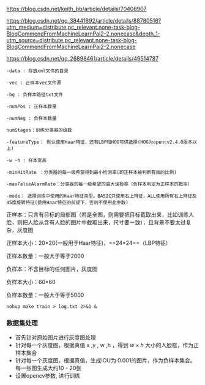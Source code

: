 https://blog.csdn.net/keith_bb/article/details/70408907

https://blog.csdn.net/qq_38441692/article/details/88780516?utm_medium=distribute.pc_relevant.none-task-blog-BlogCommendFromMachineLearnPai2-2.nonecase&depth_1-utm_source=distribute.pc_relevant.none-task-blog-BlogCommendFromMachineLearnPai2-2.nonecase

https://blog.csdn.net/qq_26898461/article/details/49514787
```
-data : 存放xml文件的目录

-vec : 正样本vec文件源

-bg : 负样本路径txt文件

-numPos : 正样本数量

-numNeg : 负样本数量

numStages：训练分类器的级数

-featureType： 默认使用Haar特征，还有LBP和HOG可供选择(HOG为opencv2.4.0版本以上)

-w -h : 样本宽高

-minHitRate ：分类器的每一级希望得到最小检测率(即正样本被判断有效的比例)

-maxFalseAlarmRate：分类器的每一级希望的最大误检率（负样本判定为正样本的概率）

-mode： 选择训练中使用的Haar特征类型。BASIC只使用右上特征，ALL使用所有右上特征及45度旋转特征(使用Haar特征的前提下，否则不使用此参数)

```


正样本：只含有目标的局部图（若是全图，则需要把目标截取出来，比如训练人脸，则把人脸从含有人脸的图片中截取出来，尺寸要一致），且背景不要太过复杂，灰度图

正样本大小：20\*20(一般用于Haar特征)，==24\*24==（LBP特征）

正样本数量：一般大于等于2000

负样本：不含目标的任何图片，灰度图

负样本大小：60*60

负样本数量：一般大于等于5000

```
nohup make train > log.txt 2>&1 &
```





### 数据集处理

- 首先针对原始图片进行灰度图处理
- 针对每一个灰度图，根据真值 x ,y , w ,h ，得到 $w\times h$ 大小的人脸框，作为正样本集合
- 针对每一个灰度图，根据真值，生成IOU为 0.001的图片，作为负样本集合。每一张图生成大约10 - 20张
- 设置opencv参数, 进行训练